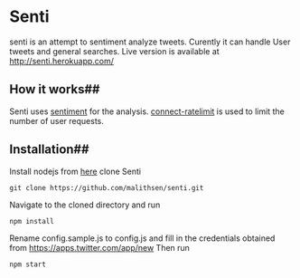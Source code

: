 


# Senti #
senti is an attempt to sentiment analyze tweets. Curently it can handle User tweets and general searches. 
Live version is available at http://senti.herokuapp.com/

## How it works##
Senti uses [sentiment](https://github.com/thisandagain/sentiment) for the analysis.
[connect-ratelimit](https://github.com/dharmafly/connect-ratelimit)  is used to limit the number of user requests.

## Installation##
Install nodejs from [here](http://nodejs.org/)
clone Senti 
<pre><code>git clone https://github.com/malithsen/senti.git
</code></pre>
Navigate to the cloned directory and run 
<pre><code>npm install
</code></pre>
Rename config.sample.js to config.js and fill in the
credentials obtained from https://apps.twitter.com/app/new
Then run 
<pre><code>npm start
</code></pre>